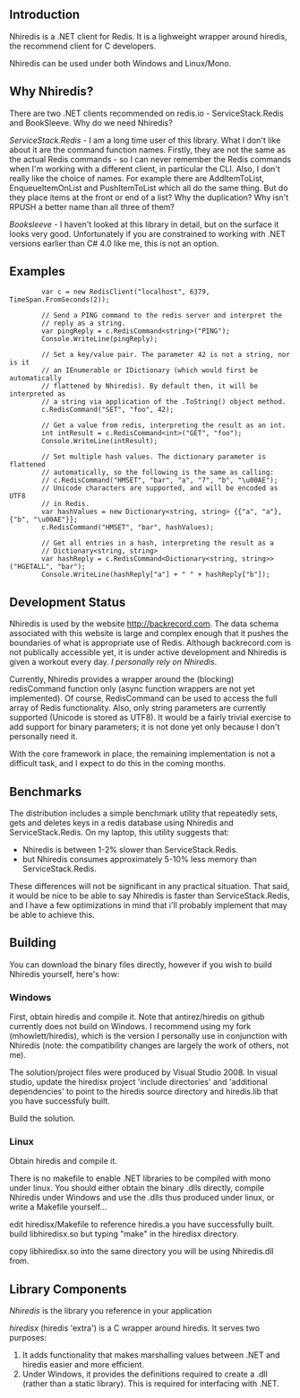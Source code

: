 ## Introduction

Nhiredis is a .NET client for Redis. It is a lighweight wrapper around hiredis, the recommend client for C developers.

Nhiredis can be used under both Windows and Linux/Mono.


## Why Nhiredis?

There are two .NET clients recommended on redis.io - ServiceStack.Redis and BookSleeve. Why do we need Nhiredis?

_ServiceStack.Redis_ - I am a long time user of this library. What I don't like about it are the command function names. Firstly, they are not the same as the actual Redis commands - so I can never remember the Redis commands when I'm working with a different client, in particular the CLI. Also, I don't really like the choice of names. For example there are AddItemToList, EnqueueItemOnList and PushItemToList which all do the same thing. But do they place items at the front or end of a list? Why the duplication? Why isn't RPUSH a better name than all three of them?

_Booksleeve_ - I haven't looked at this library in detail, but on the surface it looks very good. Unfortunately if you are constrained to working with .NET versions earlier than C# 4.0 like me, this is not an option.


## Examples

            var c = new RedisClient("localhost", 6379, TimeSpan.FromSeconds(2));

            // Send a PING command to the redis server and interpret the 
            // reply as a string.
            var pingReply = c.RedisCommand<string>("PING");
            Console.WriteLine(pingReply);

            // Set a key/value pair. The parameter 42 is not a string, nor is it
            // an IEnumerable or IDictionary (which would first be automatically 
            // flattened by Nhiredis). By default then, it will be interpreted as
            // a string via application of the .ToString() object method.
            c.RedisCommand("SET", "foo", 42);

            // Get a value from redis, interpreting the result as an int.
            int intResult = c.RedisCommand<int>("GET", "foo");
            Console.WriteLine(intResult);

            // Set multiple hash values. The dictionary parameter is flattened
            // automatically, so the following is the same as calling:
            // c.RedisCommand("HMSET", "bar", "a", "7", "b", "\u00AE");
            // Unicode characters are supported, and will be encoded as UTF8
            // in Redis.
            var hashValues = new Dictionary<string, string> {{"a", "a"}, {"b", "\u00AE"}};
            c.RedisCommand("HMSET", "bar", hashValues);

            // Get all entries in a hash, interpreting the result as a 
            // Dictionary<string, string>
            var hashReply = c.RedisCommand<Dictionary<string, string>>("HGETALL", "bar");
            Console.WriteLine(hashReply["a"] + " " + hashReply["b"]);
		 
		 
## Development Status

Nhiredis is used by the website http://backrecord.com. The data schema associated with this website
is large and complex enough that it pushes the boundaries of what is appropriate use of Redis. Although
backrecord.com is not publically accessible yet, it is under active development and Nhiredis is given
a workout every day. _I personally rely on Nhiredis_.

Currently, Nhiredis provides a wrapper around the (blocking) redisCommand function only (async 
function wrappers are not yet implemented). Of course, RedisCommand can be used to access the full
array of Redis functionality. Also, only string parameters are currently supported (Unicode is stored
as UTF8). It would be a fairly trivial exercise to add support for binary parameters; it is not done
yet only because I don't personally need it.

With the core framework in place, the remaining implementation is not a difficult task, and I
expect to do this in the coming months.



## Benchmarks

The distribution includes a simple benchmark utility that repeatedly sets, gets and deletes keys in a 
redis database using Nhiredis and ServiceStack.Redis. On my laptop, this utility suggests that:

* Nhiredis is between 1-2% slower than ServiceStack.Redis.
* but Nhiredis consumes approximately 5-10% less memory than ServiceStack.Redis.

These differences will not be significant in any practical situation. That said, it would be nice to be able to say Nhiredis is faster than ServiceStack.Redis, and I have a few optimizations in mind that i'll probably implement that may be able to achieve this.


## Building

You can download the binary files directly, however if you wish to build Nhiredis yourself, here's how:

### Windows

First, obtain hiredis and compile it. Note that antirez/hiredis on github currently does not
build on Windows. I recommend using my fork (mhowlett/hiredis), which is the version I 
personally use in conjunction with Nhiredis (note: the compatibility changes are largely
the work of others, not me).

The solution/project files were produced by Visual Studio 2008. In visual studio, update the
hiredisx project 'include directories' and 'additional dependencies' to point to the hiredis 
source directory and hiredis.lib that you have successfuly built.

Build the solution.


### Linux

Obtain hiredis and compile it.

There is no makefile to enable .NET libraries to be compiled with mono under linux. You should
either obtain the binary .dlls directly, compile Nhiredis under Windows and use the .dlls thus
produced under linux, or write a Makefile yourself... 

edit hiredisx/Makefile to reference hiredis.a you have successfully built.
build libhiredisx.so but typing "make" in the hiredisx directory.

copy libhiredisx.so into the same directory you will be using Nhiredis.dll from.


## Library Components

_Nhiredis_ is the library you reference in your application

_hiredisx_ (hiredis 'extra') is a C wrapper around hiredis. It serves two purposes:

1. It adds functionality that makes marshalling values between .NET and hiredis easier and
   more efficient.
2. Under Windows, it provides the definitions required to create a .dll (rather than a static
   library). This is required for interfacing with .NET.
